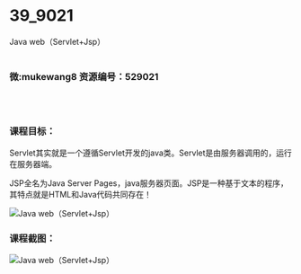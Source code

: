 # 39_9021
Java web（Servlet+Jsp）
<br/></br>
<h3>微:mukewang8 资源编号：529021</h3>
<br/></br>
<h3>课程目标：</h3>
<p><a title="查看与 Servlet 相关的文章" target="_blank">Servlet</a>其实就是一个遵循Servlet开发的java类。Servlet是由服务器调用的，运行在服务器端。</p>
<p>JSP全名为Java Server Pages，java服务器页面。JSP是一种基于文本的程序，其特点就是HTML和Java代码共同存在！</p>
<p><img src="https://www.ko996.com/wp-content/uploads/img/2019/11/356-82-300x169.jpg" alt="Java web（Servlet+Jsp）"></p>
<h3>课程截图：</h3>
<p><img src="https://www.ko996.com/wp-content/uploads/img/2019/11/11111-31.jpg" alt="Java web（Servlet+Jsp）"></p>
<p>&nbsp;</p>
